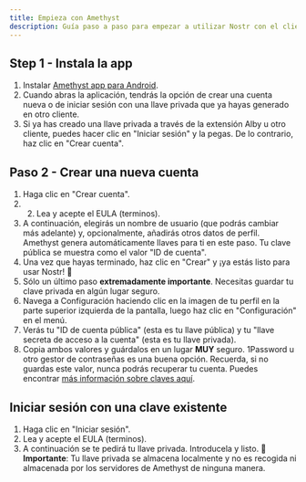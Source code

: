 ```yaml
---
title: Empieza con Amethyst
description: Guía paso a paso para empezar a utilizar Nostr con el cliente Amethyst para Android.
---
```


## Step 1 - Instala la app

1. Instalar [Amethyst app para Android](https://play.google.com/store/apps/details?id=com.vitorpamplona.amethyst).
1. Cuando abras la aplicación, tendrás la opción de crear una cuenta nueva o de iniciar sesión con una llave privada que ya hayas generado en otro cliente.
1. Si ya has creado una llave privada a través de la extensión Alby u otro cliente, puedes hacer clic en "Iniciar sesión" y la pegas. De lo contrario, haz clic en "Crear cuenta".

## Paso 2 - Crear una nueva cuenta

1. Haga clic en "Crear cuenta".
1.  2. Lea y acepte el EULA (terminos).
1. A continuación, elegirás un nombre de usuario (que podrás cambiar más adelante) y, opcionalmente, añadirás otros datos de perfil. Amethyst genera automáticamente llaves para ti en este paso. Tu clave pública se muestra como el valor "ID de cuenta".
1. Una vez que hayas terminado, haz clic en "Crear" y ¡ya estás listo para usar Nostr! 🤙
1. Sólo un último paso **extremadamente importante**. Necesitas guardar tu clave privada en algún lugar seguro.
1. Navega a Configuración haciendo clic en la imagen de tu perfil en la parte superior izquierda de la pantalla, luego haz clic en "Configuración" en el menú.
1. Verás tu "ID de cuenta pública" (esta es tu llave pública) y tu "llave secreta de acceso a la cuenta" (esta es tu llave privada).
1. Copia ambos valores y guárdalos en un lugar **MUY** seguro. 1Password u otro gestor de contraseñas es una buena opción. Recuerda, si no guardas este valor, nunca podrás recuperar tu cuenta. Puedes encontrar [más información sobre claves aquí](/es/get-started#entendiendo-llaves).

## Iniciar sesión con una clave existente

1. Haga clic en "Iniciar sesión".
1. Lea y acepte el EULA (terminos).
1. A continuación se te pedirá tu llave privada. Introducela y listo. 🤙 **Importante**: Tu llave privada se almacena localmente y no es recogida ni almacenada por los servidores de Amethyst de ninguna manera.
